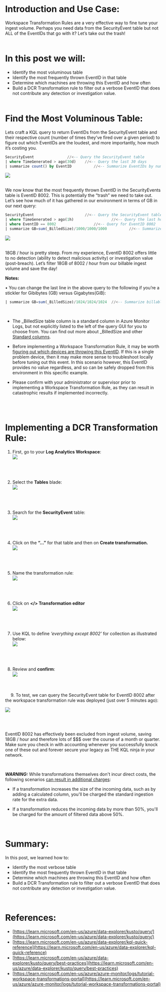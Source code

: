 # Introduction and Use Case:
Workspace Transformation Rules are a very effective way to fine tune your ingest volume. Perhaps you need data from the SecurityEvent table but not ALL of the EventIDs that go with it? Let’s take out the trash!
<br/><br/>

# In this post we will:
- Identify the most voluminous table
- Identify the most frequently thrown EventID in that table
- Determine which machines are throwing this EventID and how often
- Build a DCR Transformation rule to filter out a verbose EventID that does not contribute any detection or investigation value.
<br/><br/>

# Find the Most Voluminous Table:
Lets craft a KQL query to return EventIDs from the SecurityEvent table and their respective count (number of times they’ve fired over a given period) to figure out which EventIDs are the loudest, and more importantly, how much it’s costing you. 
```sql
SecurityEvent				//<-- Query the SecurityEvent table
| where TimeGenerated > ago(30d)	//<-- Query the last 30 days
| summarize count() by EventID	        //<-- Summarize EventIDs by number of times they fire
```
![](/assets/img/Transform/Picture1.png)
<br/>
<br/>

We now know that the most frequently thrown EventID in the SecurityEvents table is EventID 8002. This is potentially the “trash” we need to take out. Let’s see how much of it has gathered in our environment in terms of GB in our next query:
```sql
SecurityEvent						//<-- Query the SecurityEvent table
| where TimeGenerated > ago(1h)			        //<-- Query the last hour
| where EventID == 8002					//<-- Query for EventID 8002
| summarize GB=sum(_BilledSize)/1000/1000/1000	        //<-- Summarize billable volume in GB
```
![](/assets/img/Transform/Picture2.png)
<br/>
<br/>

18GB / hour is pretty steep. From my experience, EventID 8002 offers little to no detection (ability to detect malicious activity) or investigation value (post-breach). Let’s filter 18GB of 8002 / hour from our billable ingest volume and save the day! 


**Notes:**

•	You can change the last line in the above query to the following if you’re a stickler for Gibibytes (GB) versus Gigabytes(GiB): 
```sql
| summarize GB=sum(_BilledSize)/1024/1024/1024	//<-- Summarize billable volume in GiB
```
<br/>

-	The _BilledSize table column is a standard column in Azure Monitor Logs, but not explicitly listed to the left of the query GUI for you to choose from. You can find out more about _BilledSize and other [Standard columns](https://learn.microsoft.com/en-us/azure/azure-monitor/logs/log-standard-columns#_billedsize).

- Before implementing a Workspace Transformation Rule, it may be worth [figuring out which devices are throwing this EventID](https://github.com/EEN421/KQL-Queries/blob/Main/Which%20Devices%20are%20Throwing%20this%20EventID%3F.kql). If this is a single problem device, then it may make more sense to troubleshoot locally before tuning out this event. In this scenario however, this EventID provides no value regardless, and so can be safely dropped from this environment in this specific example. 

- Please confirm with your administrator or supervisor prior to implementing a Workspace Transformation Rule, as they can result in catastrophic results if implemented incorrectly. 
<br/>
<br/>

# Implementing a DCR Transformation Rule:
1.	First, go to your **Log Analytics Workspace**: <br/>
![](/assets/img/Transform/Picture3.png)
 <br/>
 <br/>

2.	Select the **Tables** blade: <br/>
![](/assets/img/Transform/Picture4.png)
 <br/>
 <br/>

3.	Search for the **SecurityEvent** table: <br/>
![](/assets/img/Transform/Picture5.png)
 <br/>
 <br/> 

4.	Click on the **“…”** for that table and then on **Create transformation.** <br/>
![](/assets/img/Transform/Picture6.png)
 <br/>
 <br/>

5.	Name the transformation rule: <br/>
![](/assets/img/Transform/Picture7.png)
 <br/>
 <br/>

6.	Click on **</> Transformation editor** <br/>
![](/assets/img/Transform/Picture8.png)
 <br/>
 <br/>

7.	Use KQL to define _‘everything except 8002’_ for collection as illustrated below: <br/>
![](/assets/img/Transform/Picture9.png)
 <br/>
 <br/>

8.	Review and **confirm**: <br/>
![](/assets/img/Transform/Picture10.png)
 <br/>
 <br/>
 
9.	To test, we can query the SecurityEvent table for EventID 8002 after the workspace transformation rule was deployed (just over 5 minutes ago): <br/>
 
![](/assets/img/Transform/Picture11.png)
 
 <br/>
 <br/>

EventID 8002 has effectively been excluded from ingest volume, saving 18GB / hour and therefore lots of $$$ over the course of a month or quarter. Make sure you check in with accounting whenever you successfully knock one of these out and forever secure your legacy as THE KQL ninja in your network. 

<br/>

**_WARNING:_**   While transformations themselves don't incur direct costs, the following scenarios [can result in additional charges](https://learn.microsoft.com/en-us/azure/azure-monitor/essentials/data-collection-transformations#cost-for-transformations):
- If a transformation increases the size of the incoming data, such as by adding a calculated column, you'll be charged the standard ingestion rate for the extra data.

- If a transformation reduces the incoming data by more than 50%, you'll be charged for the amount of filtered data above 50%.

<br/>

# Summary: 
In this post, we learned how to:

- Identify the most verbose table
- Identify the most frequently thrown EventID in that table
- Determine which machines are throwing this EventID and how often
- Build a DCR Transformation rule to filter out a verbose EventID that does not contribute any detection or investigation value.

<br/>

# References: 
- [https://learn.microsoft.com/en-us/azure/data-explorer/kusto/query/](https://learn.microsoft.com/en-us/azure/data-explorer/kusto/query/)  
- [https://learn.microsoft.com/en-us/azure/data-explorer/kql-quick-reference](https://learn.microsoft.com/en-us/azure/data-explorer/kql-quick-reference)
- [https://learn.microsoft.com/en-us/azure/data-explorer/kusto/query/best-practices](https://learn.microsoft.com/en-us/azure/data-explorer/kusto/query/best-practices)
- [https://learn.microsoft.com/en-us/azure/azure-monitor/logs/tutorial-workspace-transformations-portal](https://learn.microsoft.com/en-us/azure/azure-monitor/logs/tutorial-workspace-transformations-portal)

